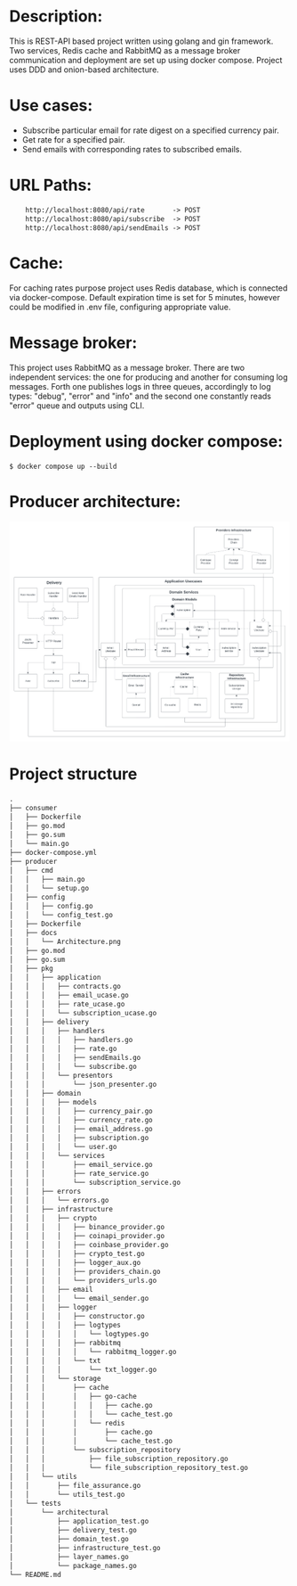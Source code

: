 # Description:
This is REST-API based project written using golang and gin framework.
Two services, Redis cache and RabbitMQ as a message broker communication and deployment are set up using docker compose.
Project uses DDD and onion-based architecture.

# Use cases:
* Subscribe particular email for rate digest on a specified currency pair.
* Get rate for a specified pair.
* Send emails with corresponding rates to subscribed emails.

# URL Paths:
```
    http://localhost:8080/api/rate       -> POST
    http://localhost:8080/api/subscribe  -> POST 
    http://localhost:8080/api/sendEmails -> POST
```

# Cache:
For caching rates purpose project uses Redis database, which is connected via docker-compose. Default expiration time is set for 5 minutes, however could be modified in .env file, configuring appropriate value.

# Message broker:
This project uses RabbitMQ as a message broker.
There are two independent services: the one for producing and another for consuming log messages. 
Forth one publishes logs in three queues, accordingly to log types: "debug", "error" and "info" and the second one constantly reads "error" queue and outputs using CLI.

# Deployment using docker compose: 
```
$ docker compose up --build
```

# Producer architecture:
![http://url/to/img.png](https://github.com/GenesisEducationKyiv/hw1-se-school_2022-code-review-NikitaMasych/blob/hw6/docs/Architecture.png)

# Project structure
```
.
├── consumer
│   ├── Dockerfile
│   ├── go.mod
│   ├── go.sum
│   └── main.go
├── docker-compose.yml
├── producer
│   ├── cmd
│   │   ├── main.go
│   │   └── setup.go
│   ├── config
│   │   ├── config.go
│   │   └── config_test.go
│   ├── Dockerfile
│   ├── docs
│   │   └── Architecture.png
│   ├── go.mod
│   ├── go.sum
│   ├── pkg
│   │   ├── application
│   │   │   ├── contracts.go
│   │   │   ├── email_ucase.go
│   │   │   ├── rate_ucase.go
│   │   │   └── subscription_ucase.go
│   │   ├── delivery
│   │   │   ├── handlers
│   │   │   │   ├── handlers.go
│   │   │   │   ├── rate.go
│   │   │   │   ├── sendEmails.go
│   │   │   │   └── subscribe.go
│   │   │   └── presentors
│   │   │       └── json_presenter.go
│   │   ├── domain
│   │   │   ├── models
│   │   │   │   ├── currency_pair.go
│   │   │   │   ├── currency_rate.go
│   │   │   │   ├── email_address.go
│   │   │   │   ├── subscription.go
│   │   │   │   └── user.go
│   │   │   └── services
│   │   │       ├── email_service.go
│   │   │       ├── rate_service.go
│   │   │       └── subscription_service.go
│   │   ├── errors
│   │   │   └── errors.go
│   │   ├── infrastructure
│   │   │   ├── crypto
│   │   │   │   ├── binance_provider.go
│   │   │   │   ├── coinapi_provider.go
│   │   │   │   ├── coinbase_provider.go
│   │   │   │   ├── crypto_test.go
│   │   │   │   ├── logger_aux.go
│   │   │   │   ├── providers_chain.go
│   │   │   │   └── providers_urls.go
│   │   │   ├── email
│   │   │   │   └── email_sender.go
│   │   │   ├── logger
│   │   │   │   ├── constructor.go
│   │   │   │   ├── logtypes
│   │   │   │   │   └── logtypes.go
│   │   │   │   ├── rabbitmq
│   │   │   │   │   └── rabbitmq_logger.go
│   │   │   │   └── txt
│   │   │   │       └── txt_logger.go
│   │   │   └── storage
│   │   │       ├── cache
│   │   │       │   ├── go-cache
│   │   │       │   │   ├── cache.go
│   │   │       │   │   └── cache_test.go
│   │   │       │   └── redis
│   │   │       │       ├── cache.go
│   │   │       │       └── cache_test.go
│   │   │       └── subscription_repository
│   │   │           ├── file_subscription_repository.go
│   │   │           └── file_subscription_repository_test.go
│   │   └── utils
│   │       ├── file_assurance.go
│   │       └── utils_test.go
│   └── tests
│       └── architectural
│           ├── application_test.go
│           ├── delivery_test.go
│           ├── domain_test.go
│           ├── infrastructure_test.go
│           ├── layer_names.go
│           └── package_names.go
└── README.md

```
